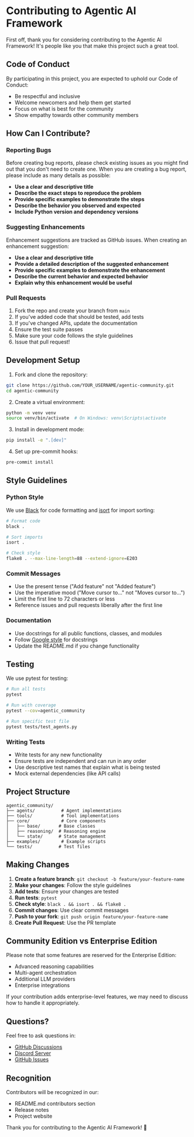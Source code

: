 # Contributing to Agentic AI Framework

First off, thank you for considering contributing to the Agentic AI Framework! It's people like you that make this project such a great tool.

## Code of Conduct

By participating in this project, you are expected to uphold our Code of Conduct:
- Be respectful and inclusive
- Welcome newcomers and help them get started
- Focus on what is best for the community
- Show empathy towards other community members

## How Can I Contribute?

### Reporting Bugs

Before creating bug reports, please check existing issues as you might find out that you don't need to create one. When you are creating a bug report, please include as many details as possible:

- **Use a clear and descriptive title**
- **Describe the exact steps to reproduce the problem**
- **Provide specific examples to demonstrate the steps**
- **Describe the behavior you observed and expected**
- **Include Python version and dependency versions**

### Suggesting Enhancements

Enhancement suggestions are tracked as GitHub issues. When creating an enhancement suggestion:

- **Use a clear and descriptive title**
- **Provide a detailed description of the suggested enhancement**
- **Provide specific examples to demonstrate the enhancement**
- **Describe the current behavior and expected behavior**
- **Explain why this enhancement would be useful**

### Pull Requests

1. Fork the repo and create your branch from `main`
2. If you've added code that should be tested, add tests
3. If you've changed APIs, update the documentation
4. Ensure the test suite passes
5. Make sure your code follows the style guidelines
6. Issue that pull request!

## Development Setup

1. Fork and clone the repository:
```bash
git clone https://github.com/YOUR_USERNAME/agentic-community.git
cd agentic-community
```

2. Create a virtual environment:
```bash
python -m venv venv
source venv/bin/activate  # On Windows: venv\Scripts\activate
```

3. Install in development mode:
```bash
pip install -e ".[dev]"
```

4. Set up pre-commit hooks:
```bash
pre-commit install
```

## Style Guidelines

### Python Style

We use [Black](https://black.readthedocs.io/) for code formatting and [isort](https://pycqa.github.io/isort/) for import sorting:

```bash
# Format code
black .

# Sort imports
isort .

# Check style
flake8 . --max-line-length=88 --extend-ignore=E203
```

### Commit Messages

- Use the present tense ("Add feature" not "Added feature")
- Use the imperative mood ("Move cursor to..." not "Moves cursor to...")
- Limit the first line to 72 characters or less
- Reference issues and pull requests liberally after the first line

### Documentation

- Use docstrings for all public functions, classes, and modules
- Follow [Google style](https://google.github.io/styleguide/pyguide.html#38-comments-and-docstrings) for docstrings
- Update the README.md if you change functionality

## Testing

We use pytest for testing:

```bash
# Run all tests
pytest

# Run with coverage
pytest --cov=agentic_community

# Run specific test file
pytest tests/test_agents.py
```

### Writing Tests

- Write tests for any new functionality
- Ensure tests are independent and can run in any order
- Use descriptive test names that explain what is being tested
- Mock external dependencies (like API calls)

## Project Structure

```
agentic_community/
├── agents/          # Agent implementations
├── tools/           # Tool implementations
├── core/            # Core components
│   ├── base/       # Base classes
│   ├── reasoning/  # Reasoning engine
│   └── state/      # State management
├── examples/        # Example scripts
└── tests/          # Test files
```

## Making Changes

1. **Create a feature branch**: `git checkout -b feature/your-feature-name`
2. **Make your changes**: Follow the style guidelines
3. **Add tests**: Ensure your changes are tested
4. **Run tests**: `pytest`
5. **Check style**: `black . && isort . && flake8 .`
6. **Commit changes**: Use clear commit messages
7. **Push to your fork**: `git push origin feature/your-feature-name`
8. **Create Pull Request**: Use the PR template

## Community Edition vs Enterprise Edition

Please note that some features are reserved for the Enterprise Edition:
- Advanced reasoning capabilities
- Multi-agent orchestration
- Additional LLM providers
- Enterprise integrations

If your contribution adds enterprise-level features, we may need to discuss how to handle it appropriately.

## Questions?

Feel free to ask questions in:
- [GitHub Discussions](https://github.com/zahere/agentic-community/discussions)
- [Discord Server](https://discord.gg/agentic)
- [GitHub Issues](https://github.com/zahere/agentic-community/issues)

## Recognition

Contributors will be recognized in our:
- README.md contributors section
- Release notes
- Project website

Thank you for contributing to the Agentic AI Framework! 🎉
